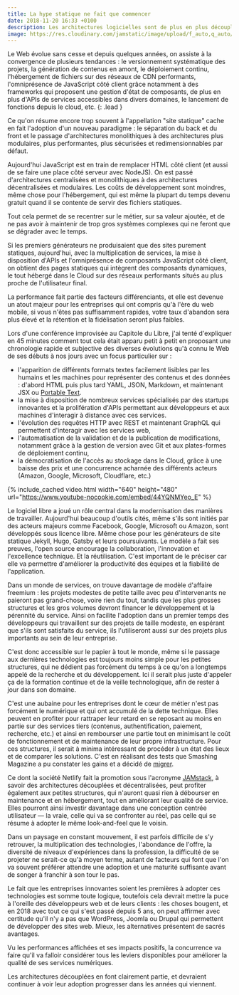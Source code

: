 ```yaml
---
title: La hype statique ne fait que commencer
date: 2018-11-20 16:33 +0100
description: Les architectures logicielles sont de plus en plus découplées et modulaires, et permettent de générer des applications web performantes à moindre coût.
image: https://res.cloudinary.com/jamstatic/image/upload/f_auto,q_auto/v1542901110/hype-statique.png
---
```


Le Web évolue sans cesse et depuis quelques années, on assiste à la convergence de plusieurs tendances : le versionnement systématique des projets, la génération de contenus en amont, le déploiement continu, l'hébergement de fichiers sur des réseaux de CDN performants, l'omniprésence de JavaScript côté client grâce notamment à des frameworks qui proposent une gestion d'état de composants, de plus en plus d'APIs de services accessibles dans divers domaines, le lancement de fonctions depuis le cloud, etc.
{: .lead }

Ce qu'on résume encore trop souvent à l'appellation "site statique" cache en fait l'adoption d'un nouveau paradigme : le séparation du back et du front et le passage d'architectures monolithiques à des architectures plus modulaires, plus performantes, plus sécurisées et redimensionnables par défaut.

Aujourd'hui JavaScript est en train de remplacer HTML côté client (et aussi de se faire une place côté serveur avec NodeJS). On est passé d'architectures centralisées et monolithiques à des architectures décentralisées et modulaires. Les coûts de développement sont moindres, même chose pour l'hébergement, qui est même la plupart du temps devenu gratuit quand il se contente de servir des fichiers statiques.

Tout cela permet de se recentrer sur le métier, sur sa valeur ajoutée,
et de ne pas avoir à maintenir de trop gros systèmes complexes qui
ne feront que se dégrader avec le temps.

Si les premiers générateurs ne produisaient que des sites purement statiques, aujourd'hui, avec la multiplication de services, la mise à disposition d'APIs et l'omniprésence de composants JavaScript côté client, on obtient des pages statiques qui intègrent des composants dynamiques, le tout hébergé dans le Cloud sur des réseaux performants situés au plus proche de l'utilisateur final.

La performance fait partie des facteurs différenciants, et elle est devenue un atout majeur pour les entreprises qui ont compris qu'à l'ère du web mobile, si vous n'êtes pas suffisamment rapides, votre taux d'abandon sera plus élevé et la rétention et la fidélisation seront plus faibles.

Lors d'une conférence improvisée au Capitole du Libre, j'ai tenté d'expliquer en 45 minutes comment tout cela était apparu petit à petit en proposant une chronologie rapide et subjective des diverses évolutions qu'à connu le Web de ses débuts à nos jours avec un focus particulier sur :

- l'apparition de différents formats textes facilement lisibles par les humains et les machines pour représenter des contenus et des données : d'abord HTML puis plus tard YAML, JSON, Markdown, et maintenant JSX ou [Portable Text](https://github.com/portabletext/portabletext).
- la mise à disposition de nombreux services spécialisés par des startups
  innovantes et la prolifération d'APIs permettant aux développeurs et aux
  machines d'interagir à distance avec ces services.
- l'évolution des requêtes HTTP avec REST et maintenant GraphQL qui permettent d'interagir avec les services web,
- l'automatisation de la validation et de la publication de modifications, notamment grâce à la gestion de version avec Git et aux plates-formes de déploiement continu,
- la démocratisation de l'accès au stockage dans le Cloud, grâce à une baisse des prix et une concurrence acharnée des différents acteurs (Amazon, Google, Microsoft, Cloudflare, etc.)

{% include_cached video.html width="640" height="480"
url="https://www.youtube-nocookie.com/embed/44YQNMYeo_E" %}

Le logiciel libre a joué un rôle central dans la modernisation des manières de travailler. Aujourd'hui beaucoup d'outils cités, même s'ils sont initiés par des acteurs majeurs comme Facebook, Google, Microsoft ou Amazon, sont développés sous licence libre. Même chose pour les générateurs de site statique Jekyll, Hugo, Gatsby et leurs poursuivants. Le modèle a fait ses preuves, l'open source encourage la collaboration, l'innovation et l'excellence technique. Et la réutilisation. C'est important de le préciser car elle va permettre d'améliorer la productivité des équipes et la fiabilité de l'application.

Dans un monde de services, on trouve davantage de modèle d'affaire freemium : les projets modestes de petite taille avec peu d'intervenants ne paieront pas grand-chose, voire rien du tout, tandis que les plus grosses structures et les gros volumes devront financer le développement et la pérennité du service. Ainsi on facilite l'adoption dans un premier temps des développeurs qui travaillent sur des projets de taille modeste, en espérant que s'ils sont satisfaits du service, ils l'utiliseront aussi sur des projets plus importants au sein de leur entreprise.

C'est donc accessible sur le papier à tout le monde, même si le passage aux dernières technologies est toujours moins simple pour les petites structures, qui ne dédient pas forcément du temps à ce qu'on a longtemps appelé de la recherche et du développement. Ici il serait plus juste d'appeler ça de la formation continue et de la veille technologique, afin de rester à jour dans son domaine.

C'est une aubaine pour les entreprises dont le cœur de métier n'est pas forcément le numérique et qui ont accumulé de la dette technique. Elles peuvent en profiter pour rattraper leur retard en se reposant au moins en partie sur des services tiers (contenus, authentification, paiement, recherche, etc.) et ainsi en rembourser une partie tout en minimisant le coût de fonctionnement et de maintenance de leur propre infrastructure. Pour ces structures, il serait à minima intéressant de procéder à un état des lieux et de comparer les solutions. C'est en réalisant des tests que Smashing Magazine a pu constater les gains et a décidé de [migrer](https://jamstatic.fr/2017/03/17/smashing-mag-va-dix-fois-plus-vite/).

Ce dont la société Netlify fait la promotion sous l'acronyme [JAMstack](https://jamstack.org), à savoir des architectures découplées et décentralisées, peut profiter également aux petites structures, qui n'auront quasi rien à débourser en maintenance et en hébergement, tout en améliorant leur qualité de service. Elles pourront ainsi investir davantage dans une conception centrée utilisateur — la vraie, celle qui va se confronter au réel, pas celle qui se résume à adopter le même look-and-feel que le voisin.

Dans un paysage en constant mouvement, il est parfois difficile de s'y retrouver, la multiplication des technologies, l'abondance de l'offre, la diversité de niveaux d'expériences dans la profession, la difficulté de se projeter ne serait-ce qu'à moyen terme, autant de facteurs qui font que l'on va souvent préférer attendre une adoption et une maturité suffisante avant de songer à franchir à son tour le pas.

Le fait que les entreprises innovantes soient les premières à adopter ces technologies est somme toute logique, toutefois cela devrait mettre la puce à l'oreille des développeurs web et de leurs clients : les choses bougent, et en 2018 avec tout ce qui s'est passé depuis 5 ans, on peut affirmer avec certitude qu'il n'y a pas que WordPress, Joomla ou Drupal qui permettent de développer des sites web. Mieux, les alternatives présentent de sacrés avantages.

Vu les performances affichées et ses impacts positifs, la concurrence va faire qu'il va falloir considérer tous les leviers disponibles pour améliorer la qualité de ses services numériques.

Les architectures découplées en font clairement partie, et devraient continuer à voir leur adoption progresser dans les années qui viennent.
